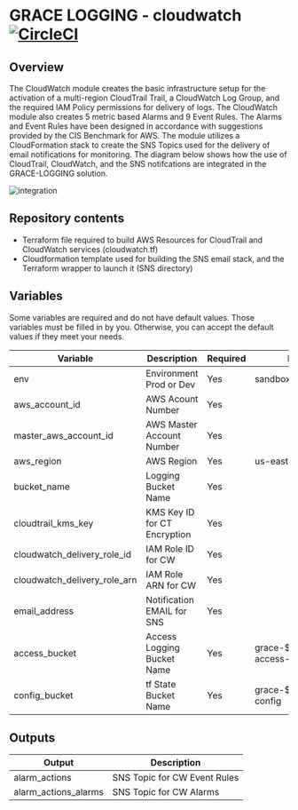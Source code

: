 # GRACE LOGGING - cloudwatch [![CircleCI](https://circleci.com/gh/GSA/grace-logging.svg?style=svg&circle-token=fe4919d129e0a79d08448086f540b960a845a4b2)](https://circleci.com/gh/GSA/grace-logging)

## Overview

The CloudWatch module creates the basic infrastructure setup for the activation of a multi-region CloudTrail Trail, a CloudWatch Log Group, and the required IAM Policy permissions for delivery of logs.  The CloudWatch module also creates 5 metric based Alarms and 9 Event Rules.  The Alarms and Event Rules have been designed in accordance with suggestions provided by the CIS Benchmark for AWS.  The module utilizes a CloudFormation stack to create the SNS Topics used for the delivery of email notifications for monitoring. The diagram below shows how the use of CloudTrail, CloudWatch, and the SNS notifcations are integrated in the GRACE-LOGGING solution.

![integration](https://github.com/GSA/grace-logging/blob/master/terraform/cloudwatch/res/GRACE%20Logging%20and%20Monitoring%20-%20CloudWatch.png)

## Repository contents
- Terraform file required to build AWS Resources for CloudTrail and CloudWatch services (cloudwatch.tf)
- Cloudformation template used for building the SNS email stack, and the Terraform wrapper to launch it (SNS directory)

## Variables

Some variables are required and do not have default values. Those variables must be filled in by you. Otherwise, you can accept the default values if they meet your needs.

| Variable                       | Description                  | Required   | Initial value  |
|--------------------------------|------------------------------|------------|----------------|
| env                            | Environment Prod or Dev      | Yes        |  sandbox       |
| aws_account_id                 | AWS Acount Number            | Yes        |                |
| master_aws_account_id          | AWS Master Account Number    | Yes        |                |
| aws_region                     | AWS Region                   | Yes        |  us-east-1     |
| bucket_name                    | Logging Bucket Name          | Yes        |                |
| cloudtrail_kms_key             | KMS Key ID for CT Encryption | Yes        |                |
| cloudwatch_delivery_role_id    | IAM Role ID for CW           | Yes        |                |
| cloudwatch_delivery_role_arn   | IAM Role ARN for CW          | Yes        |                |
| email_address                  | Notification EMAIL for SNS   | Yes        |                |
| access_bucket                  | Access Logging Bucket Name   | Yes        |  grace-${module.app.env}-access-logs   |
| config_bucket                  | tf State Bucket Name         | Yes        |  grace-${module.app.env}-config        |

## Outputs

| Output                     | Description               |
|--------------------------------|---------------------------|
| alarm_actions    | SNS Topic for CW Event Rules         |
| alarm_actions_alarms   | SNS Topic for CW Alarms         |
